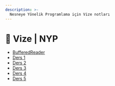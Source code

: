 ```yaml
---
description: >-
  Nesneye Yönelik Programlama için Vize notları
---
```


# 📅 Vize \| NYP

<!--YPackage.YGitbookIntegration-tarafından-otomatik-oluşturulmuştur-->

- [BufferedReader](BufferedReader.pdf)
- [Ders 1](Ders%201.pdf)
- [Ders 2](Ders%202.pdf)
- [Ders 3](Ders%203.pdf)
- [Ders 4](Ders%204.pdf)
- [Ders 5](Ders%205.pdf)

<!--YPackage.YGitbookIntegration-tarafından-otomatik-oluşturulmuştur-->
